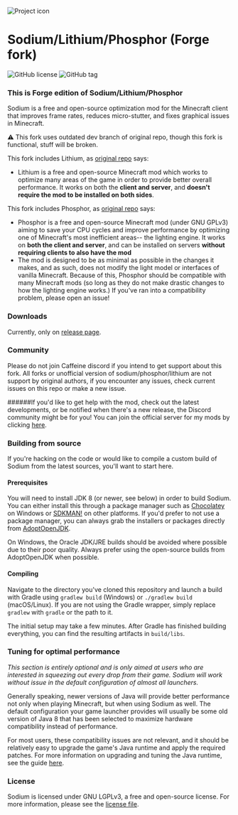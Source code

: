![Project icon](https://git-assets.jellysquid.me/hotlink-ok/sodium/icon-rounded-128px.png)

# Sodium/Lithium/Phosphor (Forge fork)
![GitHub license](https://img.shields.io/github/license/jellysquid3/sodium-fabric.svg)
![GitHub tag](https://img.shields.io/github/tag/jellysquid3/sodium-fabric.svg)

### This is Forge edition of Sodium/Lithium/Phosphor

Sodium is a free and open-source optimization mod for the Minecraft client that improves frame rates, reduces
micro-stutter, and fixes graphical issues in Minecraft. 

:warning: This fork uses outdated dev branch of original repo, though this fork is functional, stuff will be broken. 

This fork includes Lithium, as [original repo](https://github.com/CaffeineMC/lithium-fabric) says:

* Lithium is a free and open-source Minecraft mod which works to optimize many areas of the game in order to provide
  better overall performance. It works on both the **client and server**, and **doesn't require the mod to be installed
  on both sides**. 
  
This fork includes Phosphor, as [original repo](https://github.com/CaffeineMC/phosphor-fabric) says:

 * Phosphor is a free and open-source Minecraft mod (under GNU GPLv3) aiming to save your CPU cycles and improve performance by optimizing one of Minecraft's most inefficient areas-- the lighting engine.
   It works on **both the client and server**, and can be installed on servers **without requiring clients to also have the mod**
 * The mod is designed to be as minimal as possible in the changes it makes, and as such, does not modify the light model or interfaces of vanilla Minecraft. Because of this, Phosphor should be compatible with many Minecraft mods (so long as they do not make drastic changes to how the lighting engine works.) If you've ran into a compatibility problem, please open an issue!
### Downloads

Currently, only on [release page](https://github.com/Pannoniae/sodium-forge/releases/latest/).
### Community
Please do not join Caffeine discord if you intend to get support about this fork. All forks or unofficial version 
of sodium/phosphor/lithium are not support by original authors, if you encounter any issues, check current issues on this repo or 
make a new issue. 

######If you'd like to get help with the mod, check out the latest developments, or be notified when there's a new release, the Discord community might be for you! You can join the official server for my mods by clicking [here](https://jellysquid.me/discord).

### Building from source

If you're hacking on the code or would like to compile a custom build of Sodium from the latest sources, you'll want
to start here.

#### Prerequisites

You will need to install JDK 8 (or newer, see below) in order to build Sodium. You can either install this through
a package manager such as [Chocolatey](https://chocolatey.org/) on Windows or [SDKMAN!](https://sdkman.io/) on other
platforms. If you'd prefer to not use a package manager, you can always grab the installers or packages directly from
[AdoptOpenJDK](https://adoptopenjdk.net/).

On Windows, the Oracle JDK/JRE builds should be avoided where possible due to their poor quality. Always prefer using
the open-source builds from AdoptOpenJDK when possible.

#### Compiling

Navigate to the directory you've cloned this repository and launch a build with Gradle using `gradlew build` (Windows)
or `./gradlew build` (macOS/Linux). If you are not using the Gradle wrapper, simply replace `gradlew` with `gradle`
or the path to it.

The initial setup may take a few minutes. After Gradle has finished building everything, you can find the resulting
artifacts in `build/libs`.

### Tuning for optimal performance

_This section is entirely optional and is only aimed at users who are interested in squeezing out every drop from their
game. Sodium will work without issue in the default configuration of almost all launchers._

Generally speaking, newer versions of Java will provide better performance not only when playing Minecraft, but when
using Sodium as well. The default configuration your game launcher provides will usually be some old version of Java 8
that has been selected to maximize hardware compatibility instead of performance.

For most users, these compatibility issues are not relevant, and it should be relatively easy to upgrade the game's Java
runtime and apply the required patches. For more information on upgrading and tuning the Java runtime, see the
guide [here](https://gist.github.com/jellysquid3/8a7b21e57f47f5711eb5697e282e502e).

### License

Sodium is licensed under GNU LGPLv3, a free and open-source license. For more information, please see the
[license file](https://github.com/jellysquid3/sodium-fabric/blob/1.16.x/dev/LICENSE.txt).
